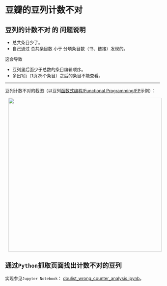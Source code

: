 # 豆瓣的豆列计数不对

## 豆列的计数不对 的 问题说明

- 总共条目少了。
- 自己通过 总共条目数 小于 分项条目数（书、链接）发现的。

这会导致

- 豆列里后面少于总数的条目编辑顺序。
- 多出1页（1页25个条目）之后的条目不能查看。

----------------

豆列计数不对的截图（以豆列[函数式编程/Functional Programming/FP](https://www.douban.com/doulist/45730623/)示例）：

<img src="https://user-images.githubusercontent.com/1063891/67363289-a21e2300-f59f-11e9-9319-8dd3433195d8.png" width="500" hspace="10px" >

## 通过`Python`抓取页面找出计数不对的豆列

实现参见`Jupyter Notebook`： [doulist_wrong_counter_analysis.ipynb](doulist_wrong_counter_analysis.ipynb)。
